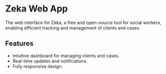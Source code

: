 # Zeka Web App

The web interface for Zeka, a free and open-source tool for social workers, enabling efficient tracking and management of clients and cases.

## Features

- Intuitive dashboard for managing clients and cases.
- Real-time updates and notifications.
- Fully responsive design.
